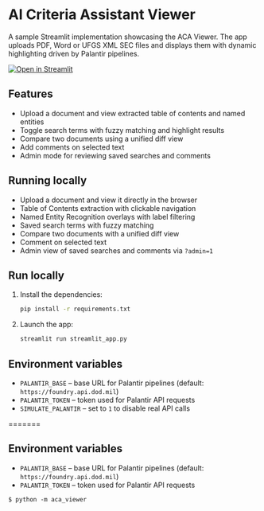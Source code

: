 # AI Criteria Assistant Viewer

A sample Streamlit implementation showcasing the ACA Viewer. The app uploads PDF, Word or UFGS XML SEC files and displays them with dynamic highlighting driven by Palantir pipelines.

[![Open in Streamlit](https://static.streamlit.io/badges/streamlit_badge_black_white.svg)](https://aca-viewer.streamlit.app/)

## Features
- Upload a document and view extracted table of contents and named entities
- Toggle search terms with fuzzy matching and highlight results
- Compare two documents using a unified diff view
- Add comments on selected text
- Admin mode for reviewing saved searches and comments

## Running locally
- Upload a document and view it directly in the browser
- Table of Contents extraction with clickable navigation
- Named Entity Recognition overlays with label filtering
- Saved search terms with fuzzy matching
- Compare two documents with a unified diff view
- Comment on selected text
- Admin view of saved searches and comments via `?admin=1`

## Run locally

1. Install the dependencies:

   ```bash
   pip install -r requirements.txt
   ```

2. Launch the app:

   ```bash
   streamlit run streamlit_app.py
   ```


## Environment variables

- `PALANTIR_BASE` – base URL for Palantir pipelines (default: `https://foundry.api.dod.mil`)
- `PALANTIR_TOKEN` – token used for Palantir API requests
- `SIMULATE_PALANTIR` – set to `1` to disable real API calls

=======
## Environment variables

- `PALANTIR_BASE` – base URL for Palantir pipelines (default: `https://foundry.api.dod.mil`)
- `PALANTIR_TOKEN` – token used for Palantir API requests

```
$ python -m aca_viewer
```
